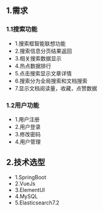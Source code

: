 
## 1.需求
### 1.1搜索功能
* 1.搜索框智能联想功能
* 2.搜索信息分页结果返回
* 3.相关搜索数据显示
* 4.热点数据排行
* 5.点击搜索显示文章详情
* 6.搜索分为全局搜索和文档搜索
* 7.显示文档阅读量，收藏，点赞数据

### 1.2用户功能
* 1.用户注册
* 2.用户登录
* 3.修改密码
* 4.用户管理

## 2.技术选型
* 1.SpringBoot
* 2.VueJs
* 3.ElementUI
* 4.MySQL
* 5.Elasticsearch7.2
